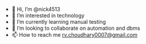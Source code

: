 - 👋 Hi, I’m @nick4513
- 👀 I’m interested in technology
- 🌱 I’m currently learning manual testing
- 💞️ I’m looking to collaborate on automation and dbms
- 📫 How to reach me rv.choudhary0007@gmail.com
